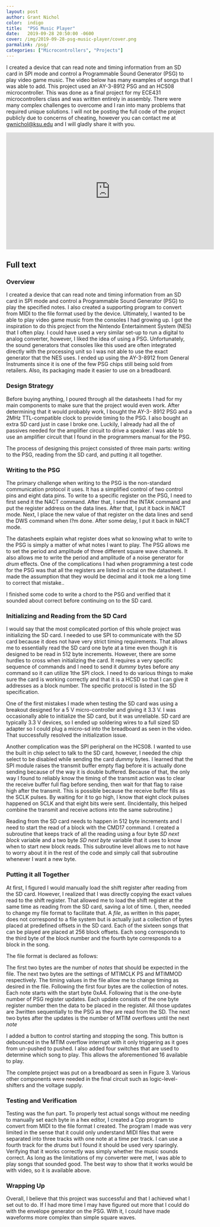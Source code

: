 ```yaml
---
layout: post
author: Grant Nichol
color:  indigo 
title:  "PSG Music Player"
date:   2019-09-28 20:50:00 -0600
cover: /img/2019-09-28-psg-music-player/cover.png
parmalink: /psg/
categories: ["Microcontrollers", "Projects"]
---
```


I created a device that can read note and timing information from an SD card in SPI mode and control
a Programmable Sound Generator (PSG) to play video game music. The video below has many examples of songs that I was able to add. This project used an AY-3-8912 PSG and an HCS08 microcontroller. This was done as a final project for my ECE431 microcontrollers class and was written entirely in assembly. There were many complex challenges to overcome and I ran into many problems that required unique solutions. I will not be posting the full code of the project publicly due to concerns of cheating, however you can contact me at [gwnichol@ksu.edu](mailto:gwnichol@ksu.edu) and I will gladly share it with you.


<iframe width="560" height="315" src="https://www.youtube.com/embed/BOaOFtMmoTc" frameborder="0" allow="accelerometer; encrypted-media; gyroscope; picture-in-picture" allowfullscreen></iframe>

## Full text

### Overview

I created a device that can read note and timing information from an SD card in SPI mode and control
a Programmable Sound Generator (PSG) to play the specified notes. I also created a supporting program
to convert from MIDI to the file format used by the device. Ultimately, I wanted to be able to play video
game music from the consoles I had growing up. I got the inspiration to do this project from the Nintendo
Entertainment System (NES) that I often play. I could have used a very similar set-up to run a digital
to analog converter, however, I liked the idea of using a PSG. Unfortunately, the sound generators that
consoles like this used are often integrated directly with the processing unit so I was not able to use the
exact generator that the NES uses. I ended up using the AY-3-8912 from General Instruments since it is one
of the few PSG chips still being sold from retailers. Also, its packaging made it easier to use on a breadboard.

### Design Strategy

Before buying anything, I poured through all the datasheets I had for my main components to make
sure that the project would even work. After determining that it would probably work, I bought the AY-3-
8912 PSG and a 2MHz TTL-compatible clock to provide timing to the PSG. I also bought an extra SD card
just in case I broke one. Luckily, I already had all the of passives needed for the amplifier circuit to drive a
speaker. I was able to use an amplifier circuit that I found in the programmers manual for the PSG.

The process of designing this project consisted of three main parts: writing to the PSG, reading from
the SD card, and putting it all together.

### Writing to the PSG

The primary challenge when writing to the PSG is the non-standard communication protocol it uses.
It has a simplified control of two control pins and eight data pins. To write to a specific register on the PSG,
I need to first send it the NACT command. After that, I send the INTAK command and put the register
address on the data lines. After that, I put it back in NACT mode. Next, I place the new value of that
register on the data lines and send the DWS command when I?m done. After some delay, I put it back in
NACT mode.

The datasheets explain what register does what so knowing what to write to the PSG is simply a matter
of what notes I want to play. The PSG allows me to set the period and amplitude of three different square
wave channels. It also allows me to write the period and amplitude of a noise generator for _drum_ effects.
One of the complications I had when programming a test code for the PSG was that all the registers are
listed in octal on the datasheet. I made the assumption that they would be decimal and it took me a long
time to correct that mistake..

I finished some code to write a chord to the PSG and verified that it sounded about correct before
continuing on to the SD card.

### Initializing and Reading from the SD Card

I would say that the most complicated portion of this whole project was initializing the SD card. I
needed to use SPI to communicate with the SD card because it does not have very strict timing requirements.
That allows me to essentially read the SD card one byte at a time even though it is designed to be read in
512 byte increments. However, there are some hurdles to cross when initializing the card. It requires a very
specific sequence of commands and I need to send it _dummy_ bytes before any command so it can utilize
1the SPI clock. I need to do various things to make sure the card is working correctly and that it is a HCSD
so that I can give it addresses as a block number. The specific protocol is listed in the SD specification.

One of the first mistakes I made when testing the SD card was using a breakout designed for a 5 V
micro-controller and giving it 3.3 V. I was occasionally able to initialize the SD card, but it was unreliable.
SD card are typically 3.3 V devices, so I ended up soldering wires to a full sized SD adapter so I could plug
a micro-sd into the breadboard as seen in the video. That successfully resolved the initialization issue.

Another complication was the SPI peripheral on the HCS08. I wanted to use the built in chip select
to talk to the SD card, however, I needed the chip select to be disabled while sending the card _dummy_
bytes. I learned that the SPI module raises the transmit buffer empty flag before it is actually done sending
because of the way it is double buffered. Because of that, the only way I found to reliably know the timing
of the transmit action was to clear the receive buffer full flag before sending, then wait for that flag to raise
high after the transmit. This is possible because the receive buffer fills as the SCLK pulses. By waiting for
it to go high, I know that eight clock pulses happened on SCLK and that eight bits were sent. (Incidentally,
this helped combine the transmit and receive actions into the same subroutine.)

Reading from the SD card needs to happen in 512 byte increments and I need to start the read of a
block with the CMD17 command. I created a subroutine that keeps track of all the reading using a four
byte _SD next block_ variable and a two byte _SD next byte_ variable that it uses to know when to start
new block reads. This subroutine level allows me to not have to worry about it in the rest of the code and
simply call that subroutine whenever I want a new byte.

### Putting it all Together

At first, I figured I would manually load the shift register after reading from the SD card. However, I
realized that I was directly copying the exact values read to the shift register. That allowed me to load the
shift register at the same time as reading from the SD card, saving a lot of time. I, then, needed to change
my file format to facilitate that. A _file_, as written in this paper, does not correspond to a file system but
is actually just a collection of bytes placed at predefined offsets in the SD card. Each of the sixteen songs
that can be played are placed at 256 block offsets. Each song corresponds to the third byte of the block
number and the fourth byte corresponds to a block in the song.

The file format is declared as follows:

The first two bytes are the number of _notes_ that should be expected in the file. The next two bytes
are the settings of MTIMCLK PS and MTIMMOD respectively. The timing values in the file allow me to
change timing as desired in the file. Following the first four bytes are the collection of notes. Each note
starts with the start byte 0xA4. Following that is the one-byte number of PSG register updates. Each update
consists of the one byte register number then the data to be placed in the register. All those updates are
3written sequentially to the PSG as they are read from the SD. The next two bytes after the updates is the
number of MTIM overflows until the next _note_

I added a button to control starting and stopping the song. This button is debounced in the MTIM
overflow interrupt with it only triggering as it goes from un-pushed to pushed. I also added four switches
that are used to determine which song to play. This allows the aforementioned 16 available to play.

The complete project was put on a breadboard as seen in Figure 3. Various other components were
needed in the final circuit such as logic-level-shifters and the voltage supply.

### Testing and Verification

Testing was the fun part. To properly test actual songs without me needing to manually set each byte
in a hex editor, I created a Cpp program to convert from MIDI to the file format I created. The program I
made was very limited in the sense that it could only understand MIDI files that were separated into three
tracks with one note at a time per track. I can use a fourth track for the _drums_ but I found it should be
used very sparingly. Verifying that it works correctly was simply whether the music sounds correct. As long
as the limitations of my converter were met, I was able to play songs that sounded good. The best way to
show that it works would be with video, so it is available above.

### Wrapping Up

Overall, I believe that this project was successful and that I achieved what I set out to do. If I had
more time I may have figured out more that I could do with the envelope generator on the PSG. With it, I
could have made waveforms more complex than simple square waves. 


